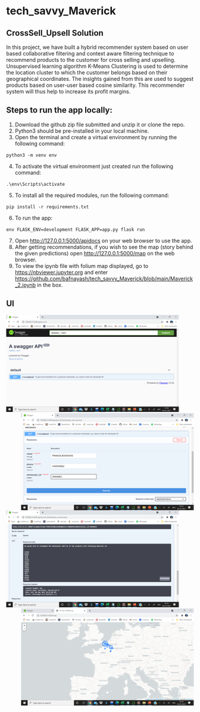# tech_savvy_Maverick

## CrossSell_Upsell Solution

In this project, we have built a hybrid recommender system based on user based collaborative filtering and context aware filtering technique to recommend products to the customer for cross selling and upselling. Unsupervised learning algorithm K-Means Clustering is used to determine the location cluster to which the customer belongs based on their geographical coordinates. The insights gained from this are used to suggest products based on user-user based cosine similarity. This recommender system will thus help to increase its profit margins.

## Steps to run the app locally:

1. Download the github zip file submitted and unzip it or clone the repo. 
2. Python3 should be pre-installed in your local machine. 
3. Open the terminal and create a virtual environment by running the following command:
```
python3 -m venv env
```
4. To activate the virtual environment just created run the following command:
```
.\env\Scripts\activate
```
5. To install all the required modules, run the following command:
```
pip install -r requirements.txt
```
6. To run the app:
```
env FLASK_ENV=development FLASK_APP=app.py flask run
```
7. Open http://127.0.0.1:5000/apidocs on your web browser to use the app.
8. After getting recommendations, if you wish to see the map (story behind the given predictions) open http://127.0.0.1:5000/map on the web browser.
9. To view the ipynb file with folium map displayed, go to https://nbviewer.jupyter.org and enter https://github.com/bafnayash/tech_savvy_Maverick/blob/main/Maverick_2.ipynb in the box.

## UI

<img src = "https://github.com/bafnayash/tech_savvy_Maverick/blob/main/UI_screenshots/UI1.png" height = "261" width = "464"> <img src = "https://github.com/bafnayash/tech_savvy_Maverick/blob/main/UI_screenshots/UI2.png" height = "261" width = "464" align = "right">

<img src = "https://github.com/bafnayash/tech_savvy_Maverick/blob/main/UI_screenshots/Recommend.png" height = "261" width = "464"> <img src = "https://github.com/bafnayash/tech_savvy_Maverick/blob/main/UI_screenshots/Map.png" height = "261" width = "464" align = "right">
